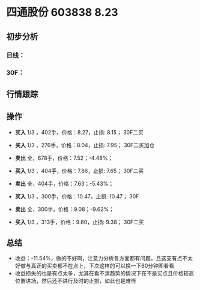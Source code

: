 # 四通股份 603838 8.23
## 初步分析
### 日线：
  
### 30F：
  
## 行情跟踪
  
## 操作
  - **买入** 1/3 ，402手，价格：8.27，止损: 8.15； 30F二买
  - **买入** 1/3 ，276手，价格：8.04，止损: 7.95； 30F二买加仓
  - **卖出** 全，678手，价格：7.52；-4.48%；

  - **买入** 1/3 ，404手，价格：7.86，止损: 7.65； 30F二买
  - **卖出** 全，404手，价格：7.63；-5.43%；

  - **买入** 1/3 ，300手，价格：10.47，止损: 10.47； 30F
  - **卖出** 全，300手，价格：9.08；-9.62%；

  - **买入** 1/3 ，313手，价格：9.60，止损: 9.38； 30F二买

## 总结
  - 收益：-11.54%，做的不好啊，注意力分析各方面都有问题，且这支有点不太好做与真正的买卖都不在点上，下次这样的可以换一下60分钟图看看
  - 收益损失的也是有点太多，尤其在看不清趋势的情况下在不是买点且价格较高位置进场，然后还不进行及时的止损，如此也是难怪
